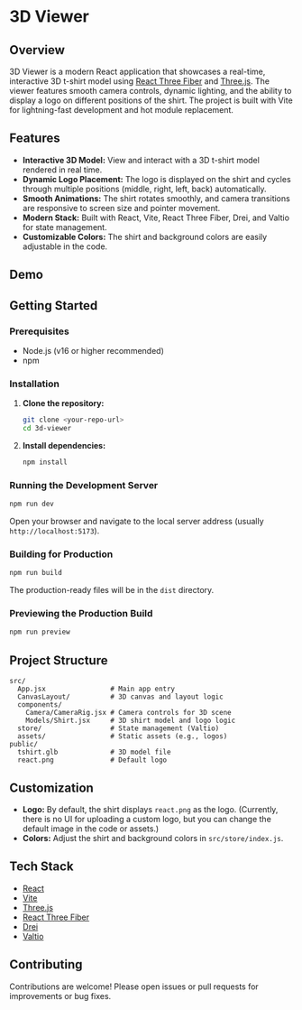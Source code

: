 # 3D Viewer

## Overview

3D Viewer is a modern React application that showcases a real-time, interactive 3D t-shirt model using [React Three Fiber](https://docs.pmnd.rs/react-three-fiber) and [Three.js](https://threejs.org/). The viewer features smooth camera controls, dynamic lighting, and the ability to display a logo on different positions of the shirt. The project is built with Vite for lightning-fast development and hot module replacement.

## Features

- **Interactive 3D Model:** View and interact with a 3D t-shirt model rendered in real time.
- **Dynamic Logo Placement:** The logo is displayed on the shirt and cycles through multiple positions (middle, right, left, back) automatically.
- **Smooth Animations:** The shirt rotates smoothly, and camera transitions are responsive to screen size and pointer movement.
- **Modern Stack:** Built with React, Vite, React Three Fiber, Drei, and Valtio for state management.
- **Customizable Colors:** The shirt and background colors are easily adjustable in the code.

## Demo


## Getting Started

### Prerequisites

- Node.js (v16 or higher recommended)
- npm

### Installation

1. **Clone the repository:**
   ```bash
   git clone <your-repo-url>
   cd 3d-viewer
   ```

2. **Install dependencies:**
   ```bash
   npm install
   ```

### Running the Development Server

```bash
npm run dev
```
Open your browser and navigate to the local server address (usually `http://localhost:5173`).

### Building for Production

```bash
npm run build
```
The production-ready files will be in the `dist` directory.

### Previewing the Production Build

```bash
npm run preview
```

## Project Structure

```
src/
  App.jsx                # Main app entry
  CanvasLayout/          # 3D canvas and layout logic
  components/
    Camera/CameraRig.jsx # Camera controls for 3D scene
    Models/Shirt.jsx     # 3D shirt model and logo logic
  store/                 # State management (Valtio)
  assets/                # Static assets (e.g., logos)
public/
  tshirt.glb             # 3D model file
  react.png              # Default logo
```

## Customization

- **Logo:** By default, the shirt displays `react.png` as the logo. (Currently, there is no UI for uploading a custom logo, but you can change the default image in the code or assets.)
- **Colors:** Adjust the shirt and background colors in `src/store/index.js`.

## Tech Stack

- [React](https://react.dev/)
- [Vite](https://vitejs.dev/)
- [Three.js](https://threejs.org/)
- [React Three Fiber](https://docs.pmnd.rs/react-three-fiber)
- [Drei](https://docs.pmnd.rs/drei/introduction)
- [Valtio](https://valtio.pmnd.rs/)

## Contributing

Contributions are welcome! Please open issues or pull requests for improvements or bug fixes.

